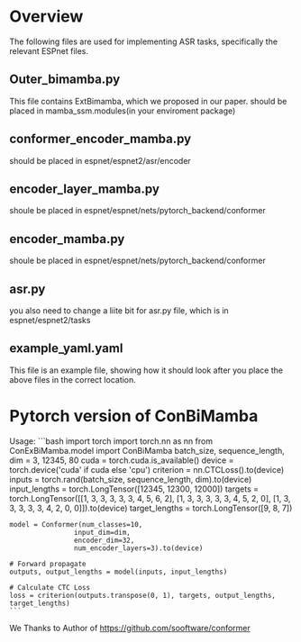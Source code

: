 # Overview
The following files are used for implementing ASR tasks, specifically the relevant ESPnet files.

## Outer_bimamba.py
This file contains ExtBimamba, which we proposed in our paper. should be placed in mamba_ssm.modules(in your enviroment package)

## conformer_encoder_mamba.py
should be placed in espnet/espnet2/asr/encoder

## encoder_layer_mamba.py
shoule be placed in espnet/espnet/nets/pytorch_backend/conformer

## encoder_mamba.py
shoule be placed in espnet/espnet/nets/pytorch_backend/conformer

## asr.py
you also need to change a liite bit for asr.py file, which is in espnet/espnet2/tasks

## example_yaml.yaml
This file is an example file, showing how it should look after you place the above files in the correct location.

# Pytorch version of ConBiMamba
Usage:
    ```bash
    import torch
    import torch.nn as nn
    from ConExBiMamba.model import ConBiMamba
    batch_size, sequence_length, dim = 3, 12345, 80
    cuda = torch.cuda.is_available() 
    device = torch.device('cuda' if cuda else 'cpu')
    criterion = nn.CTCLoss().to(device)
    inputs = torch.rand(batch_size, sequence_length, dim).to(device)
    input_lengths = torch.LongTensor([12345, 12300, 12000])
    targets = torch.LongTensor([[1, 3, 3, 3, 3, 3, 4, 5, 6, 2],
                                [1, 3, 3, 3, 3, 3, 4, 5, 2, 0],
                                [1, 3, 3, 3, 3, 3, 4, 2, 0, 0]]).to(device)
    target_lengths = torch.LongTensor([9, 8, 7])

    model = Conformer(num_classes=10, 
                    input_dim=dim, 
                    encoder_dim=32, 
                    num_encoder_layers=3).to(device)

    # Forward propagate
    outputs, output_lengths = model(inputs, input_lengths)

    # Calculate CTC Loss
    loss = criterion(outputs.transpose(0, 1), targets, output_lengths, target_lengths)
    ```
We Thanks to Author of https://github.com/sooftware/conformer